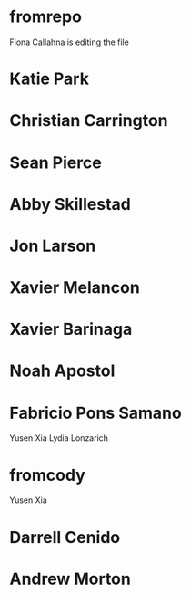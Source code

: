 
# fromrepo
Fiona Callahna is editing the file
# Katie Park
# Christian Carrington
# Sean Pierce
# Abby Skillestad
# Jon Larson
# Xavier Melancon
# Xavier Barinaga
# Noah Apostol
# Fabricio Pons Samano
Yusen Xia
Lydia Lonzarich
# fromcody
Yusen Xia
# Darrell Cenido
# Andrew Morton
